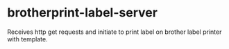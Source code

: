 # brotherprint-label-server
Receives http get requests and initiate to print label on brother label printer with template. 
